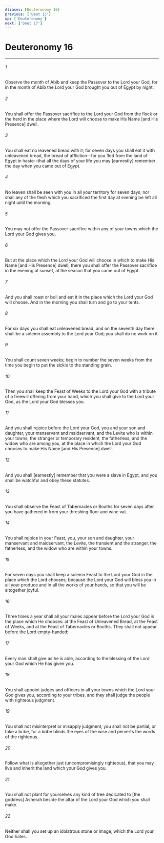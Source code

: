 ```yaml
---
Aliases: [Deuteronomy 16]
previous: ['Deut 15']
up: ['Deuteronomy']
next: ['Deut 17']
---
```

# Deuteronomy 16

***














###### 1 






Observe the month of Abib and keep the Passover to the Lord your God, for in the month of Abib the Lord your God brought you out of Egypt by night. 













###### 2 






You shall offer the Passover sacrifice to the Lord your God from the flock or the herd in the place where the Lord will choose to make His Name [and His Presence] dwell. 













###### 3 






You shall eat no leavened bread with it; for seven days you shall eat it with unleavened bread, the bread of affliction--for you fled from the land of Egypt in haste--that all the days of your life you may [earnestly] remember the day when you came out of Egypt. 













###### 4 






No leaven shall be seen with you in all your territory for seven days; nor shall any of the flesh which you sacrificed the first day at evening be left all night until the morning. 













###### 5 






You may not offer the Passover sacrifice within any of your towns which the Lord your God gives you, 













###### 6 






But at the place which the Lord your God will choose in which to make His Name [and His Presence] dwell, there you shall offer the Passover sacrifice in the evening at sunset, at the season that you came out of Egypt. 













###### 7 






And you shall roast or boil and eat it in the place which the Lord your God will choose. And in the morning you shall turn and go to your tents. 













###### 8 






For six days you shall eat unleavened bread, and on the seventh day there shall be a solemn assembly to the Lord your God; you shall do no work on it. 













###### 9 






You shall count seven weeks; begin to number the seven weeks from the time you begin to put the sickle to the standing grain. 













###### 10 






Then you shall keep the Feast of Weeks to the Lord your God with a tribute of a freewill offering from your hand, which you shall give to the Lord your God, as the Lord your God blesses you. 













###### 11 






And you shall rejoice before the Lord your God, you and your son and daughter, your manservant and maidservant, and the Levite who is within your towns, the stranger or temporary resident, the fatherless, and the widow who are among you, at the place in which the Lord your God chooses to make His Name [and His Presence] dwell. 













###### 12 






And you shall [earnestly] remember that you were a slave in Egypt, and you shall be watchful and obey these statutes. 













###### 13 






You shall observe the Feast of Tabernacles or Booths for seven days after you have gathered in from your threshing floor and wine vat. 













###### 14 






You shall rejoice in your Feast, you, your son and daughter, your manservant and maidservant, the Levite, the transient and the stranger, the fatherless, and the widow who are within your towns. 













###### 15 






For seven days you shall keep a solemn Feast to the Lord your God in the place which the Lord chooses; because the Lord your God will bless you in all your produce and in all the works of your hands, so that you will be altogether joyful. 













###### 16 






Three times a year shall all your males appear before the Lord your God in the place which He chooses: at the Feast of Unleavened Bread, at the Feast of Weeks, and at the Feast of Tabernacles or Booths. They shall not appear before the Lord empty-handed: 













###### 17 






Every man shall give as he is able, according to the blessing of the Lord your God which He has given you. 













###### 18 






You shall appoint judges and officers in all your towns which the Lord your God gives you, according to your tribes, and they shall judge the people with righteous judgment. 













###### 19 






You shall not misinterpret or misapply judgment; you shall not be partial, or take a bribe, for a bribe blinds the eyes of the wise and perverts the words of the righteous. 













###### 20 






Follow what is altogether just (uncompromisingly righteous), that you may live and inherit the land which your God gives you. 













###### 21 






You shall not plant for yourselves any kind of tree dedicated to [the goddess] Asherah beside the altar of the Lord your God which you shall make. 













###### 22 






Neither shall you set up an idolatrous stone or image, which the Lord your God hates.
